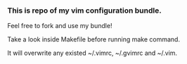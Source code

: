 ### This is repo of my vim configuration bundle. ###

Feel free to fork and use my bundle!

Take a look inside Makefile before running make command.

It will overwrite any existed ~/.vimrc, ~/.gvimrc and ~/.vim.
